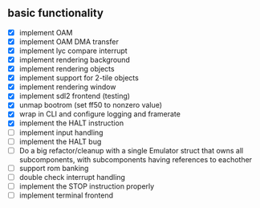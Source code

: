 ## basic functionality

- [x] implement OAM 
- [x] implement OAM DMA transfer
- [x] implement lyc compare interrupt
- [x] implement rendering background
- [x] implement rendering objects
- [x] implement support for 2-tile objects
- [x] implement rendering window
- [x] implement sdl2 frontend (testing)
- [x] unmap bootrom (set ff50 to nonzero value)
- [x] wrap in CLI and configure logging and framerate
- [x] implement the HALT instruction
- [ ] implement input handling
- [ ] implement the HALT bug
- [ ] Do a big refactor/cleanup with a single Emulator struct that owns all
  subcomponents, with subcomponents having references to eachother
- [ ] support rom banking
- [ ] double check interrupt handling
- [ ] implement the STOP instruction properly
- [ ] implement terminal frontend
